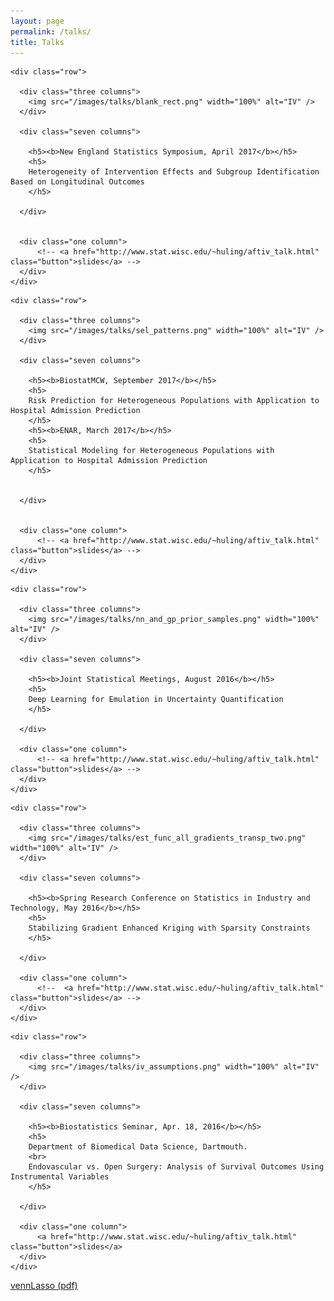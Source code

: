 ```yaml
---
layout: page
permalink: /talks/
title: Talks
---
```


  <div class="docs-section-small">

    <div class="row">

      <div class="three columns">
        <img src="/images/talks/blank_rect.png" width="100%" alt="IV" />
      </div>

      <div class="seven columns">

        <h5><b>New England Statistics Symposium, April 2017</b></h5>
        <h5>
        Heterogeneity of Intervention Effects and Subgroup Identification Based on Longitudinal Outcomes
        </h5>

      </div>
      
      
      <div class="one column">
          <!-- <a href="http://www.stat.wisc.edu/~huling/aftiv_talk.html" class="button">slides</a> -->
      </div>
    </div>

  </div>

  <div class="docs-section-small">

    <div class="row">

      <div class="three columns">
        <img src="/images/talks/sel_patterns.png" width="100%" alt="IV" />
      </div>

      <div class="seven columns">

        <h5><b>BiostatMCW, September 2017</b></h5>
        <h5>
        Risk Prediction for Heterogeneous Populations with Application to Hospital Admission Prediction
        </h5>
        <h5><b>ENAR, March 2017</b></h5>
        <h5>
        Statistical Modeling for Heterogeneous Populations with Application to Hospital Admission Prediction
        </h5>
        

      </div>
      
      
      <div class="one column">
          <!-- <a href="http://www.stat.wisc.edu/~huling/aftiv_talk.html" class="button">slides</a> -->
      </div>
    </div>

  </div>

  <div class="docs-section-small">

    <div class="row">

      <div class="three columns">
        <img src="/images/talks/nn_and_gp_prior_samples.png" width="100%" alt="IV" />
      </div>

      <div class="seven columns">

        <h5><b>Joint Statistical Meetings, August 2016</b></h5>
        <h5>
        Deep Learning for Emulation in Uncertainty Quantification
        </h5>

      </div>
      
      <div class="one column">
          <!-- <a href="http://www.stat.wisc.edu/~huling/aftiv_talk.html" class="button">slides</a> -->
      </div>
    </div>

  </div>

  <div class="docs-section-small">

    <div class="row">

      <div class="three columns">
        <img src="/images/talks/est_func_all_gradients_transp_two.png" width="100%" alt="IV" />
      </div>

      <div class="seven columns">

        <h5><b>Spring Research Conference on Statistics in Industry and Technology, May 2016</b></h5>
        <h5>
        Stabilizing Gradient Enhanced Kriging with Sparsity Constraints
        </h5>

      </div>
      
      <div class="one column">
          <!--  <a href="http://www.stat.wisc.edu/~huling/aftiv_talk.html" class="button">slides</a> -->
      </div>
    </div>

  </div>


  <div class="docs-section-small">

    <div class="row">

      <div class="three columns">
        <img src="/images/talks/iv_assumptions.png" width="100%" alt="IV" />
      </div>

      <div class="seven columns">

        <h5><b>Biostatistics Seminar, Apr. 18, 2016</b></h5>
        <h5>
        Department of Biomedical Data Science, Dartmouth. 
        <br>
        Endovascular vs. Open Surgery: Analysis of Survival Outcomes Using Instrumental Variables
        </h5>

      </div>
      
      <div class="one column">
          <a href="http://www.stat.wisc.edu/~huling/aftiv_talk.html" class="button">slides</a>
      </div>
    </div>

  </div>
  
  <a href="../talks/vennLasso.pdf" class="button">vennLasso (pdf)</a>
